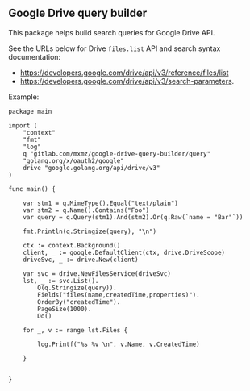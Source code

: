 ## Google Drive query builder 

This package helps build search queries for Google Drive API.

See the URLs below for Drive `files.list` API and search syntax documentation:
 - https://developers.google.com/drive/api/v3/reference/files/list
 - https://developers.google.com/drive/api/v3/search-parameters.


Example:

```
package main

import (
	"context"
	"fmt"
	"log"
	q "gitlab.com/mxmz/google-drive-query-builder/query"
	"golang.org/x/oauth2/google"
	drive "google.golang.org/api/drive/v3"
)

func main() {

	var stm1 = q.MimeType().Equal("text/plain")
	var stm2 = q.Name().Contains("Foo")
	var query = q.Query(stm1).And(stm2).Or(q.Raw(`name = "Bar"`))

	fmt.Println(q.Stringize(query), "\n")

	ctx := context.Background()
	client, _ := google.DefaultClient(ctx, drive.DriveScope)
	driveSvc, _ := drive.New(client)

	var svc = drive.NewFilesService(driveSvc)
	lst, _ := svc.List().
		Q(q.Stringize(query)).
		Fields("files(name,createdTime,properties)").
		OrderBy("createdTime").
		PageSize(1000).
		Do()

	for _, v := range lst.Files {

		log.Printf("%s %v \n", v.Name, v.CreatedTime)

	}


}

```


